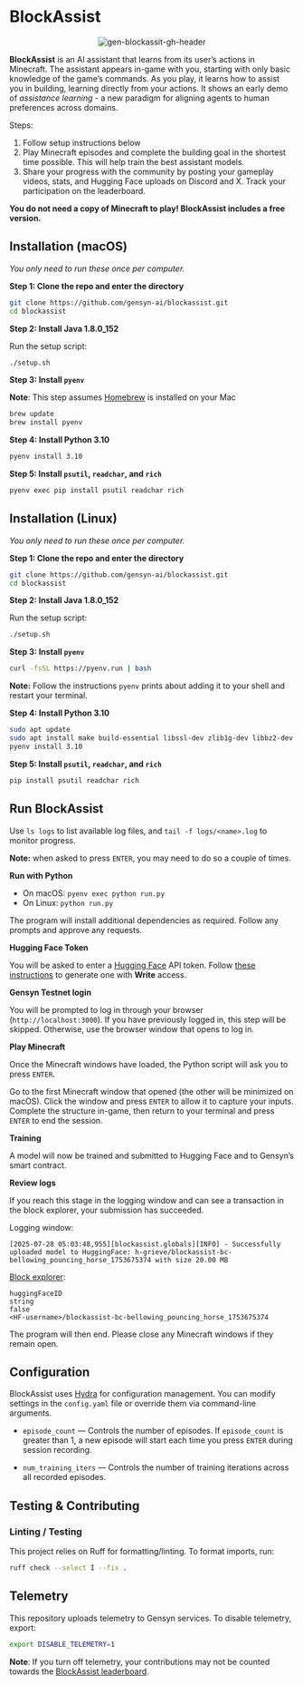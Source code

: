 # BlockAssist

<div align="center">

![gen-blockassit-gh-header](splash.png)

</div>

**BlockAssist** is an AI assistant that learns from its user’s actions in Minecraft. The assistant appears in-game with you, starting with only basic knowledge of the game’s commands. As you play, it learns how to assist you in building, learning directly from your actions. It shows an early demo of _assistance learning_ - a new paradigm for aligning agents to human preferences across domains.

Steps:
1. Follow setup instructions below
2. Play Minecraft episodes and complete the building goal in the shortest time possible.  This will help train the best assistant models.
3. Share your progress with the community by posting your gameplay videos, stats, and Hugging Face uploads on Discord and X. Track your participation on the leaderboard.

**You do not need a copy of Minecraft to play! BlockAssist includes a free version.**

## Installation (macOS)

*You only need to run these once per computer.*

**Step 1: Clone the repo and enter the directory**

```bash
git clone https://github.com/gensyn-ai/blockassist.git
cd blockassist
```

**Step 2: Install Java 1.8.0_152**

Run the setup script:

```bash
./setup.sh
```

**Step 3: Install `pyenv`**

**Note**: This step assumes [Homebrew](https://brew.sh/) is installed on your Mac

```bash
brew update
brew install pyenv
```

**Step 4: Install Python 3.10**

```bash
pyenv install 3.10
```

**Step 5: Install `psutil`, `readchar`, and `rich`**

```bash
pyenv exec pip install psutil readchar rich
```

## Installation (Linux)

*You only need to run these once per computer.*

**Step 1: Clone the repo and enter the directory**

```bash
git clone https://github.com/gensyn-ai/blockassist.git
cd blockassist
```

**Step 2: Install Java 1.8.0_152**

Run the setup script:

```bash
./setup.sh
```

**Step 3: Install `pyenv`**

```bash
curl -fsSL https://pyenv.run | bash
```

**Note:** Follow the instructions `pyenv` prints about adding it to your shell and restart your terminal.

**Step 4: Install Python 3.10**

```bash
sudo apt update
sudo apt install make build-essential libssl-dev zlib1g-dev libbz2-dev libreadline-dev libsqlite3-dev curl git libncursesw5-dev xz-utils tk-dev libxml2-dev libxmlsec1-dev libffi-dev liblzma-dev zip # Dependencies for Python installation
pyenv install 3.10
```

**Step 5: Install `psutil`, `readchar`, and `rich`**

```bash
pip install psutil readchar rich
```

## Run BlockAssist

Use `ls logs` to list available log files, and `tail -f logs/<name>.log` to monitor progress. 

**Note:** when asked to press `ENTER`, you may need to do so a couple of times.

**Run with Python**

* On macOS: `pyenv exec python run.py`
* On Linux: `python run.py`

The program will install additional dependencies as required. Follow any prompts and approve any requests.

**Hugging Face Token**

You will be asked to enter a [Hugging Face](https://huggingface.co) API token. Follow [these instructions](https://huggingface.co/docs/hub/en/security-tokens) to generate one with **Write** access.


**Gensyn Testnet login**

You will be prompted to log in through your browser (`http://localhost:3000`). If you have previously logged in, this step will be skipped. Otherwise, use the browser window that opens to log in.


**Play Minecraft**

Once the Minecraft windows have loaded, the Python script will ask you to press `ENTER`.

Go to the first Minecraft window that opened (the other will be minimized on macOS). Click the window and press `ENTER` to allow it to capture your inputs. Complete the structure in-game, then return to your terminal and press `ENTER` to end the session.


**Training**

A model will now be trained and submitted to Hugging Face and to Gensyn’s smart contract.

**Review logs**

If you reach this stage in the logging window and can see a transaction in the block explorer, your submission has succeeded.

Logging window:

```
[2025-07-28 05:03:48,955][blockassist.globals][INFO] - Successfully uploaded model to HuggingFace: h-grieve/blockassist-bc-bellowing_pouncing_horse_1753675374 with size 20.00 MB
```

[Block explorer](https://gensyn-testnet.explorer.alchemy.com/address/0xE2070109A0C1e8561274E59F024301a19581d45c?tab=logs):

```
huggingFaceID
string
false
<HF-username>/blockassist-bc-bellowing_pouncing_horse_1753675374
```

The program will then end. Please close any Minecraft windows if they remain open.


## Configuration

BlockAssist uses [Hydra](https://github.com/facebookresearch/hydra) for configuration management. You can modify settings in the `config.yaml` file or override them via command-line arguments.


- `episode_count` — Controls the number of episodes. If `episode_count` is greater than 1, a new episode will start each time you press `ENTER` during session recording.

- `num_training_iters` — Controls the number of training iterations across all recorded episodes.


## Testing & Contributing

### Linting / Testing

This project relies on Ruff for formatting/linting. To format imports, run:


```bash
ruff check --select I --fix .
```

## Telemetry

This repository uploads telemetry to Gensyn services. To disable telemetry, export:

```bash
export DISABLE_TELEMETRY=1
```

**Note**: If you turn off telemetry, your contributions may not be counted towards the [BlockAssist leaderboard](https://dashboard.gensyn.ai).
